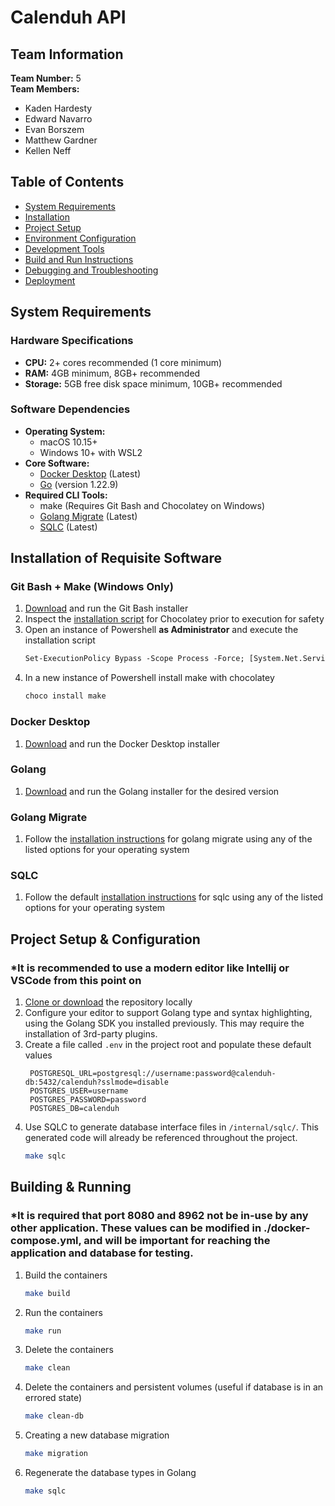 # Calenduh API

## Team Information
**Team Number:** 5  
**Team Members:**
- Kaden Hardesty
- Edward Navarro
- Evan Borszem
- Matthew Gardner
- Kellen Neff

## Table of Contents
- [System Requirements](#system-requirements)
- [Installation](#installation)
- [Project Setup](#project-setup)
- [Environment Configuration](#environment-configuration)
- [Development Tools](#development-tools)
- [Build and Run Instructions](#build-and-run-instructions)
- [Debugging and Troubleshooting](#debugging-and-troubleshooting)
- [Deployment](#deployment)

## System Requirements

### Hardware Specifications
- **CPU:** 2+ cores recommended (1 core minimum)
- **RAM:** 4GB minimum, 8GB+ recommended
- **Storage:** 5GB free disk space minimum, 10GB+ recommended

### Software Dependencies
- **Operating System:**
   - macOS 10.15+
   - Windows 10+ with WSL2
- **Core Software:**
   - [Docker Desktop](https://docs.docker.com/desktop/release-notes) (Latest)
   - [Go](https://go.dev/dl/) (version 1.22.9)
- **Required CLI Tools:**
   - make (Requires Git Bash and Chocolatey on Windows)
   - [Golang Migrate](https://github.com/golang-migrate/migrate) (Latest)
   - [SQLC](https://docs.sqlc.dev/en/stable/overview/install.html) (Latest)

## Installation of Requisite Software

### Git Bash + Make (Windows Only)

1. [Download](https://git-scm.com/downloads/win) and run the Git Bash installer 
2. Inspect the [installation script](https://community.chocolatey.org/install.ps1) for Chocolatey prior to execution for safety
3. Open an instance of Powershell **as Administrator** and execute the installation script
   ```ps
   Set-ExecutionPolicy Bypass -Scope Process -Force; [System.Net.ServicePointManager]::SecurityProtocol = [System.Net.ServicePointManager]::SecurityProtocol -bor 3072; iex ((New-Object System.Net.WebClient).DownloadString('https://community.chocolatey.org/install.ps1'))
   ```
4. In a new instance of Powershell install make with chocolatey
   ```ps
   choco install make
   ```

### Docker Desktop

1. [Download](https://docs.docker.com/desktop/release-notes) and run the Docker Desktop installer

### Golang

1. [Download](https://go.dev/dl/) and run the Golang installer for the desired version

### Golang Migrate

1. Follow the [installation instructions](https://github.com/golang-migrate/migrate/blob/master/cmd/migrate/README.md)
for golang migrate using any of the listed options for your operating system

### SQLC

1. Follow the default [installation instructions](https://docs.sqlc.dev/en/stable/overview/install.html)
   for sqlc using any of the listed options for your operating system

## Project Setup & Configuration

### \*It is recommended to use a modern editor like Intellij or VSCode from this point on

1. [Clone or download](https://github.com/TechnoWizzy/calenduh-backend) the repository locally
2. Configure your editor to support Golang type and syntax highlighting, using the Golang SDK you installed previously. This may require the installation of 3rd-party
plugins.
3. Create a file called `.env` in the project root and populate these default values
   ```
    POSTGRESQL_URL=postgresql://username:password@calenduh-db:5432/calenduh?sslmode=disable
    POSTGRES_USER=username
    POSTGRES_PASSWORD=password
    POSTGRES_DB=calenduh
    ```
4. Use SQLC to generate database interface files in `/internal/sqlc/`. This generated code will already be referenced throughout the project.
   ```bash
   make sqlc
   ```

## Building & Running

### \*It is required that port 8080 and 8962 not be in-use by any other application. These values can be modified in ./docker-compose.yml, and will be important for reaching the application and database for testing.

1. Build the containers
   ```bash
   make build
   ```
2. Run the containers
   ```bash
   make run
   ```
3. Delete the containers
   ```bash
   make clean
   ```
4. Delete the containers and persistent volumes (useful if database is in an errored state)
   ```bash
   make clean-db
   ```
5. Creating a new database migration
   ```bash
   make migration
   ```
6. Regenerate the database types in Golang
   ```bash
   make sqlc
   ```